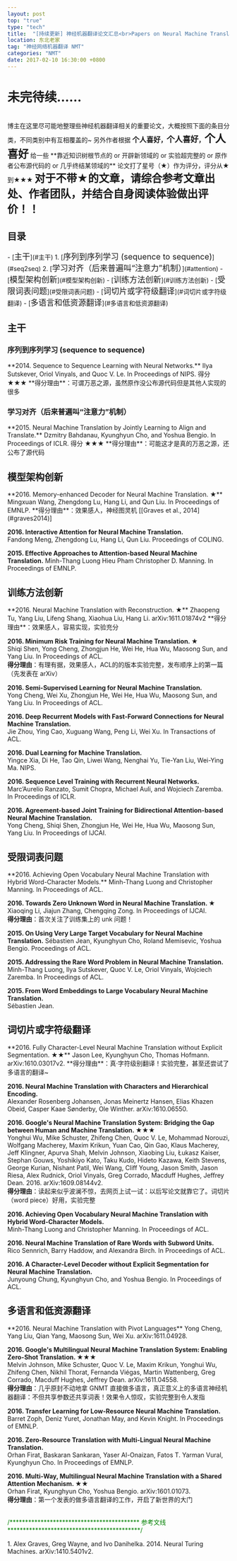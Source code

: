 ```yaml
---
layout: post
top: "true"
type: "tech"
title:  "[持续更新] 神经机器翻译论文汇总<br>Papers on Neural Machine Translation"
location: 东北老家
tag: "神经网络机器翻译 NMT"
categories: "NMT"
date: 2017-02-10 16:30:00 +0800
---
```


# 未完待续……

<br>
博主在这里尽可能地整理些神经机器翻译相关的重要论文，大概按照下面的条目分类，不同类别中有互相覆盖的~
另外作者根据 <b><font size="3">个人喜好</font>，<font size="4">个人喜好</font>，<font size="5">个人喜好</font></b> 给一些 **靠近知识树根节点的 or 开辟新领域的 or 实验超完整的 or 原作者公布源代码的 or 几乎终结某领域的** 论文打了星号（★）作为评分，评分从★到★★★  
<b><font size="5">对于不带★的文章，请综合参考文章出处、作者团队，并结合自身阅读体验做出评价！！</font></b>



<h2>目录</h2>
  - [<font size="4">主干</font>](#主干)
    1. [<font size="4">序列到序列学习 (sequence to sequence)</font>](#seq2seq)
    2. [<font size="4">学习对齐（后来普遍叫“注意力”机制）</font>](#attention)
  - [<font size="4">模型架构创新</font>](#模型架构创新)
  - [<font size="4">训练方法创新</font>](#训练方法创新)
  - [<font size="4">受限词表问题</font>](#受限词表问题)
  - [<font size="4">词切片或字符级翻译</font>](#词切片或字符级翻译)
  - [<font size="4">多语言和低资源翻译</font>](#多语言和低资源翻译)



<h2 id="主干">主干</h2>

<h3 id="seq2seq">序列到序列学习 (sequence to sequence)</h3>
<span id="Sutskever2014" />**2014. Sequence to Sequence Learning with Neural Networks.**  
Ilya Sutskever, Oriol Vinyals, and Quoc V. Le. In Proceedings of NIPS.  
得分 ★★★  
**得分理由**：可谓万恶之源，虽然原作没公布源代码但是其他人实现的很多

<h3 id="attention">学习对齐（后来普遍叫“注意力”机制）</h3>
<span id="Bahdanau2015" />**2015. Neural Machine Translation by Jointly Learning to Align and Translate.**  
Dzmitry Bahdanau, Kyunghyun Cho, and Yoshua Bengio.  In Proceedings of ICLR.  
得分 ★★★  
**得分理由**：可能这才是真的万恶之源，还公布了源代码


<h2 id="模型架构创新">模型架构创新</h2>
<span id="Wang2016" />**2016. Memory-enhanced Decoder for Neural Machine Translation. ★**  
Mingxuan Wang, Zhengdong Lu, Hang Li, and Qun Liu. In Proceedings of EMNLP. 
**得分理由**：效果感人，神经图灵机 [[Graves et al., 2014](#graves2014)]

<span id="Meng2016" />**2016. Interactive Attention for Neural Machine Translation.**  
Fandong Meng, Zhengdong Lu, Hang Li, Qun Liu. Proceedings of COLING. 

<span id="Luong2015b" />**2015. Effective Approaches to Attention-based Neural Machine Translation.**
Minh-Thang Luong Hieu Pham Christopher D. Manning. In Proceedings of EMNLP.

<h2 id="训练方法创新">训练方法创新</h2> 
<span id="Tu2016" />**2016. Neural Machine Translation with Reconstruction. ★**  
Zhaopeng Tu, Yang Liu, Lifeng Shang, Xiaohua Liu, Hang Li. arXiv:1611.01874v2  
**得分理由**：效果感人，容易实现，实验充分

<span id="Shen2016" />**2016. Minimum Risk Training for Neural Machine Translation. ★**  
Shiqi Shen, Yong Cheng, Zhongjun He, Wei He, Hua Wu, Maosong Sun, and Yang Liu. In Proceedings of ACL.  
**得分理由**：有理有据，效果感人，ACL的的版本实验完整，发布顺序上的第一篇（先发表在 arXiv）

<span id="Cheng2016c" />**2016. Semi-Supervised Learning for Neural Machine Translation.**  
Yong Cheng, Wei Xu, Zhongjun He, Wei He, Hua Wu, Maosong Sun, and Yang Liu. In Proceedings of ACL.  

<span id="Zhou2016" />**2016. Deep Recurrent Models with Fast-Forward Connections for Neural Machine Translation.**  
Jie Zhou, Ying Cao, Xuguang Wang, Peng Li, Wei Xu. In Transactions of ACL.

<span id="Xia2016" />**2016. Dual Learning for Machine Translation.**  
Yingce Xia, Di He, Tao Qin, Liwei Wang, Nenghai Yu, Tie-Yan Liu, Wei-Ying Ma. NIPS.

<span id="Ranzato2016" />**2016. Sequence Level Training with Recurrent Neural Networks.**  
Marc’Aurelio Ranzato, Sumit Chopra, Michael Auli, and Wojciech Zaremba. In Proceedings of ICLR.  

<span id="Cheng2016b" />**2016. Agreement-based Joint Training for Bidirectional Attention-based Neural Machine Translation.**  
Yong Cheng, Shiqi Shen, Zhongjun He, Wei He, Hua Wu, Maosong Sun, Yang Liu. In Proceedings of IJCAI. 


<h2 id="受限词表问题">受限词表问题</h2>
<span id="Luong2016" />**2016. Achieving Open Vocabulary Neural Machine Translation with Hybrid Word-Character Models.**  
Minh-Thang Luong and Christopher Manning. In Proceedings of ACL.

<span id="Li" />**2016. Towards Zero Unknown Word in Neural Machine Translation. ★**  
Xiaoqing Li, Jiajun Zhang, Chengqing Zong. In Proceedings of IJCAI.  
**得分理由**：首次关注了训练集上的 unk 问题！

<span id="Jean2015b" />**2015. On Using Very Large Target Vocabulary for Neural Machine Translation.**
Sébastien Jean, Kyunghyun Cho, Roland Memisevic, Yoshua Bengio. Proceedings of ACL.

<span id="Luong2015a" />**2015. Addressing the Rare Word Problem in Neural Machine Translation.**  
Minh-Thang Luong, Ilya Sutskever, Quoc V. Le, Oriol Vinyals, Wojciech Zaremba. In Proceedings of ACL.

<span id="Jean2015a" />**2015. From Word Embeddings to Large Vocabulary Neural Machine Translation.**  
Sébastien Jean. 

<h2 id="词切片或字符级翻译">词切片或字符级翻译</h2>
<span id="Lee2016" />**2016. Fully Character-Level Neural Machine Translation without Explicit Segmentation.  ★★**  
Jason Lee, Kyunghyun Cho, Thomas Hofmann. arXiv:1610.03017v2.  
**得分理由**：真·字符级别翻译！实验完整，甚至还尝试了多语言的翻译~

<span id="Johansen2016" />**2016. Neural Machine Translation with Characters and Hierarchical Encoding.**  
Alexander Rosenberg Johansen, Jonas Meinertz Hansen, Elias Khazen Obeid, Casper Kaae Sønderby, Ole Winther. arXiv:1610.06550.  

<span id="Wu2016" />**2016. Google's Neural Machine Translation System: Bridging the Gap between Human and Machine Translation.  ★★★**  
Yonghui Wu, Mike Schuster, Zhifeng Chen, Quoc V. Le, Mohammad Norouzi, Wolfgang Macherey, Maxim Krikun, Yuan Cao, Qin Gao, Klaus Macherey, Jeff Klingner, Apurva Shah, Melvin Johnson, Xiaobing Liu, Łukasz Kaiser, Stephan Gouws, Yoshikiyo Kato, Taku Kudo, Hideto Kazawa, Keith Stevens, George Kurian, Nishant Patil, Wei Wang, Cliff Young, Jason Smith, Jason Riesa, Alex Rudnick, Oriol Vinyals, Greg Corrado, Macduff Hughes, Jeffrey Dean. 2016.  arXiv:1609.08144v2.  
**得分理由**：读起来似乎波澜不惊，去网页上试一试：以后写论文就靠它了。词切片（word piece）好用，实验完整

<span id="Luong2016" />**2016. Achieving Open Vocabulary Neural Machine Translation with Hybrid Word-Character Models.**  
Minh-Thang Luong and Christopher Manning. In Proceedings of ACL.  

<span id="Sennrich2016" />**2016. Neural Machine Translation of Rare Words with Subword Units.**  
Rico Sennrich, Barry Haddow, and Alexandra Birch. In Proceedings of ACL.  

<span id="Chung2016" />**2016. A Character-Level Decoder without Explicit Segmentation for Neural Machine Translation.**  
Junyoung Chung, Kyunghyun Cho, and Yoshua Bengio. In Proceedings of ACL.  


<h2 id="多语言和低资源翻译">多语言和低资源翻译</h2>
<span id="Cheng2016a" />**2016. Neural Machine Translation with Pivot Languages**  
Yong Cheng, Yang Liu, Qian Yang, Maosong Sun, Wei Xu. arXiv:1611.04928.

<span id="Johnson2016" />**2016. Google's Multilingual Neural Machine Translation System: Enabling Zero-Shot Translation.  ★★★**  
Melvin Johnson, Mike Schuster, Quoc V. Le, Maxim Krikun, Yonghui Wu, Zhifeng Chen, Nikhil Thorat, Fernanda Viégas, Martin Wattenberg, Greg Corrado, Macduff Hughes, Jeffrey Dean. arXiv:1611.04558.  
**得分理由**：几乎原封不动地拿 GNMT 直接做多语言，真正意义上的多语言神经机器翻译：不但共享参数还共享词表！效果令人惊叹，实验完整到令人发指

<span id="Zoph2016" />**2016. Transfer Learning for Low-Resource Neural Machine Translation.**  
Barret Zoph, Deniz Yuret, Jonathan May, and Kevin Knight. In Proceedings of EMNLP.

<span id="Firat2016b" />**2016. Zero-Resource Translation with Multi-Lingual Neural Machine Translation.**  
Orhan Firat, Baskaran Sankaran, Yaser Al-Onaizan, Fatos T. Yarman Vural, Kyunghyun Cho.  In Proceedings of EMNLP.

<span id="Firat2016a" />**2016. Multi-Way, Multilingual Neural Machine Translation with a Shared Attention Mechanism.   ★★**  
Orhan Firat, Kyunghyun Cho, Yoshua Bengio. arXiv:1601.01073.  
**得分理由**：第一个发表的做多语言翻译的工作，开启了新世界的大门

<br /><font color="green">/******************************************  参考文线  *******************************************/</font><br />

  

1.<a id="graves2014" /> Alex Graves, Greg Wayne, and Ivo Danihelka. 2014. Neural Turing Machines. arXiv:1410.5401v2.  
 


